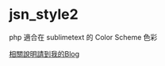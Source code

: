 jsn_style2
==========

php 適合在 sublimetext 的 Color Scheme 色彩

<a href="http://jsnwork.kiiuo.com" target="_blank">相關說明請到我的Blog</a>